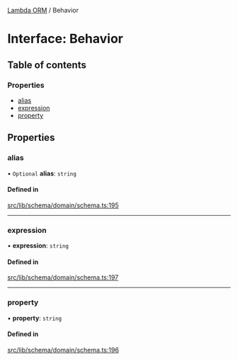 [Lambda ORM](../README.md) / Behavior

# Interface: Behavior

## Table of contents

### Properties

- [alias](Behavior.md#alias)
- [expression](Behavior.md#expression)
- [property](Behavior.md#property)

## Properties

### alias

• `Optional` **alias**: `string`

#### Defined in

[src/lib/schema/domain/schema.ts:195](https://github.com/lambda-orm/lambdaorm-base/blob/5677862/src/lib/schema/domain/schema.ts#L195)

___

### expression

• **expression**: `string`

#### Defined in

[src/lib/schema/domain/schema.ts:197](https://github.com/lambda-orm/lambdaorm-base/blob/5677862/src/lib/schema/domain/schema.ts#L197)

___

### property

• **property**: `string`

#### Defined in

[src/lib/schema/domain/schema.ts:196](https://github.com/lambda-orm/lambdaorm-base/blob/5677862/src/lib/schema/domain/schema.ts#L196)
